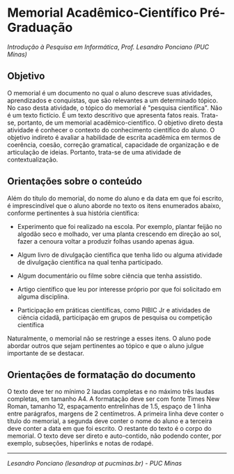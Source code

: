 # Memorial Acadêmico-Científico Pré-Graduação
_Introdução à Pesquisa em Informática_, 
_Prof. Lesandro Ponciano (PUC Minas)_

## Objetivo

O memorial é um documento no qual o aluno descreve suas atividades, aprendizados e conquistas, que são relevantes a um determinado tópico. No caso desta atividade, o tópico do memorial é "pesquisa científica". Não é um texto fictício. É um texto descritivo que apresenta fatos reais. Trata-se, portanto, de um memorial acadêmico-científico. O objetivo direto desta atividade é conhecer o contexto do conhecimento científico do aluno. O objetivo indireto é avaliar a habilidade de escrita acadêmica em termos de coerência, coesão, correção gramatical, capacidade de organização e de articulação de ideias. Portanto, trata-se de uma atividade de contextualização.

## Orientações sobre o conteúdo

Além do título do memorial, do nome do aluno e da data em que foi escrito, é imprescindível que o aluno aborde no texto os itens enumerados abaixo, conforme pertinentes à sua história científica:

* Experimento que foi realizado na escola. Por exemplo, plantar feijão no algodão seco e molhado, ver uma planta crescendo em direção ao sol, fazer a cenoura voltar a produzir folhas usando apenas água.

* Algum livro de divulgação científica que tenha lido ou alguma atividade de divulgação científica na qual tenha participado.

* Algum documentário ou filme sobre ciência que tenha assistido.

* Artigo científico que leu por interesse próprio por que foi solicitado em alguma disciplina.

* Participação em práticas científicas, como PIBIC Jr e atividades de ciência cidadã, participação em grupos de pesquisa ou competição científica

Naturalmente, o memorial não se restringe a esses itens. O aluno pode abordar outros que sejam pertinentes ao tópico e que o aluno julgue importante de se destacar.

## Orientações de formatação do documento

O texto deve ter no mínimo 2 laudas completas e no máximo três laudas completas, em tamanho A4. A formatação deve ser com fonte Times New Roman, tamanho 12, espaçamento entrelinhas de 1.5, espaço de 1 linha entre parágrafos, margens de 2 centímetros. A primeira linha deve conter o título do memorial, a segunda deve conter o nome do aluno e a terceira deve conter a data em que foi escrito. O restante do texto é o corpo do memorial. O texto deve ser direto e auto-contido, não podendo conter, por exemplo, subseções, hiperlinks e notas de rodapé.

---

_Lesandro Ponciano (lesandrop at pucminas.br) - PUC Minas_
